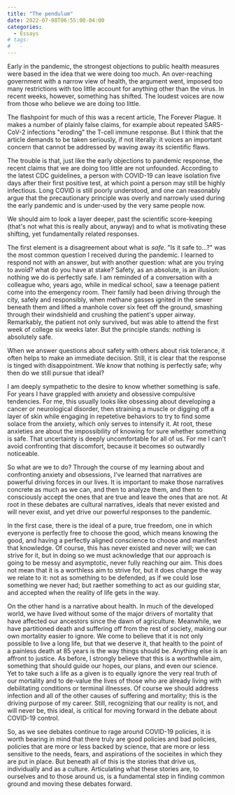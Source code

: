 ```yaml
---
title: "The pendulum"
date: 2022-07-08T06:55:00-04:00
categories:
  - Essays
# tags:
#   - 
---
```


Early in the pandemic, the strongest objections to public health measures were based in the idea that we were doing too much. An over-reaching government with a narrow view of health, the argument went, imposed too many restrictions with too little account for anything other than the virus. In recent weeks, however, something has shifted. The loudest voices are now from those who believe we are doing too little. 

The flashpoint for much of this was a recent article, The Forever Plague. It makes a number of plainly false claims, for example about repeated SARS-CoV-2 infections "eroding" the T-cell immune response. But I think that the article demands to be taken seriously, if not literally: it voices an important concern that cannot be addressed by waving away its scientific flaws. 

The trouble is that, just like the early objections to pandemic response, the recent claims that we are doing too little are not unfounded. According to the latest CDC guidelines, a person with COVID-19 can leave isolation five days after their first positive test, at which point a person may still be highly infectious. Long COVID is still poorly understood, and one can reasonably argue that the precautionary principle was overly and narrowly used during the early pandemic and is under-used by the very same people now. 

We should aim to look a layer deeper, past the scientific score-keeping (that's not what this is really about, anyway) and to what is motivating these shifting, yet fundamentally related responses. 

The first element is a disagreement about what is _safe_. "Is it safe to...?" was the most common question I received during the pandemic. I learned to respond not with an answer, but with another question: what are you trying to avoid? what do you have at stake? Safety, as an absolute, is an illusion: nothing we do is perfectly safe. I am reminded of a conversation with a colleague who, years ago, while in medical school, saw a teenage patient come into the emergency room. Their family had been driving through the city, safely and responsibly, when methane gasses ignited in the sewer beneath them and lifted a manhole cover six feet off the ground, smashing through their windshield and crushing the patient's upper airway. Remarkably, the patient not only survived, but was able to attend the first week of college six weeks later. But the principle stands: nothing is absolutely safe. 

When we answer questions about safety with others about risk tolerance, it often helps to make an immediate decision. Still, it is clear that the response is tinged with disappointment. We _know_ that nothing is perfectly safe; why then do we still pursue that ideal? 

I am deeply sympathetic to the desire to know whether something is safe. For years I have grappled with anxiety and obsessive compulsive tendencies. For me, this usually looks like obsessing about developing a cancer or neurological disorder, then straining a muscle or digging off a layer of skin while engaging in repetetive behaviors to try to find some solace from the anxiety, which only serves to intensify it. At root, these anxieties are about the impossibility of knowing for sure whether something is safe. That uncertainty is deeply uncomfortable for all of us. For me I can't avoid confronting that discomfort, because it becomes so outwardly noticeable. 

So what are we to do? Through the course of my learning about and confronting anxiety and obsessions, I've learned that narratives are powerful driving forces in our lives. It is important to make those narratives concrete as much as we can, and then to analyze them, and then to consciously accept the ones that are true and leave the ones that are not. At root in these debates are cultural narratives, ideals that never existed and will never exist, and yet drive our powerful responses to the pandemic. 

In the first case, there is the ideal of a pure, true freedom, one in which everyone is perfectly free to choose the good, which means knowing the good, and having a perfectly aligned conscience to choose and manifest that knowledge. Of course, this has never existed and never will; we can strive for it, but in doing so we must acknowledge that our approach is going to be messy and asymptotic, never fully reaching our aim. This does not mean that it is a worthless aim to strive for, but it does change the way we relate to it: not as something to be defended, as if we could lose something we never had; but raether something to act as our guiding star, and accepted when the reality of life gets in the way. 

On the other hand is a narrative about health. In much of the developed world, we have lived without some of the major drivers of mortality that have affected our ancestors since the dawn of agriculture. Meanwhile, we have partitioned death and suffering off from the rest of society, making our own mortality easier to ignore. We come to believe that it is not only possible to live a long life, but that we deserve it, that health to the point of a painless death at 85 years is the way things should be. Anything else is an affront to justice. As before, I strongly believe that this is a worthwhile aim, something that should guide our hopes, our plans, and even our science. Yet to take such a life as a given is to equally ignore the very real truth of our mortality and to de-value the lives of those who are already living with debilitating conditions or terminal illnesses. Of course we should address infection and all of the other causes of suffering and mortality; this is the driving purpose of my career. Still, recognizing that our reality is not, and will never be, this ideal, is critical for moving forward in the debate about COVID-19 control. 

So, as we see debates continue to rage around COVID-19 policies, it is worth bearing in mind that there truly are good policies and bad policies, policies that are more or less backed by science, that are more or less sensitive to the needs, fears, and aspirations of the socieites in which they are put in place. But beneath all of this is the stories that drive us, individually and as a culture. Articulating what these stories are, to ourselves and to those around us, is a fundamental step in finding common ground and moving these debates forward. 


